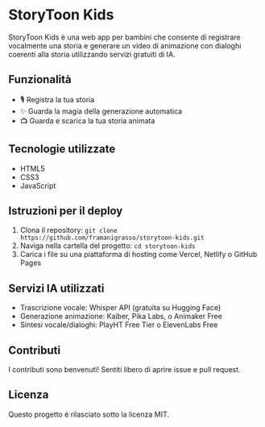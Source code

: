 # StoryToon Kids

StoryToon Kids è una web app per bambini che consente di registrare vocalmente una storia e generare un video di animazione con dialoghi coerenti alla storia utilizzando servizi gratuiti di IA.

## Funzionalità

- 🎙️ Registra la tua storia
- ✨ Guarda la magia della generazione automatica
- 📺 Guarda e scarica la tua storia animata

## Tecnologie utilizzate

- HTML5
- CSS3
- JavaScript

## Istruzioni per il deploy

1. Clona il repository: `git clone https://github.com/framanigrasso/storytoon-kids.git`
2. Naviga nella cartella del progetto: `cd storytoon-kids`
3. Carica i file su una piattaforma di hosting come Vercel, Netlify o GitHub Pages

## Servizi IA utilizzati

- Trascrizione vocale: Whisper API (gratuita su Hugging Face)
- Generazione animazione: Kaiber, Pika Labs, o Animaker Free
- Sintesi vocale/dialoghi: PlayHT Free Tier o ElevenLabs Free

## Contributi

I contributi sono benvenuti! Sentiti libero di aprire issue e pull request.

## Licenza

Questo progetto è rilasciato sotto la licenza MIT.

